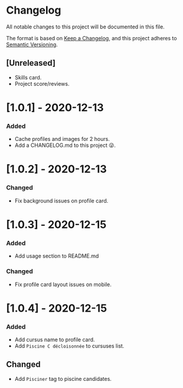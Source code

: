 # Changelog

All notable changes to this project will be documented in this file.

The format is based on [Keep a Changelog](https://keepachangelog.com/en/1.0.0/),
and this project adheres to [Semantic Versioning](https://semver.org/spec/v2.0.0.html).

## [Unreleased]

- Skills card.
- Project score/reviews.

# [1.0.1] - 2020-12-13

### Added

- Cache profiles and images for 2 hours.
- Add a CHANGELOG.md to this project 😜.

# [1.0.2] - 2020-12-13

### Changed

- Fix background issues on profile card.

# [1.0.3] - 2020-12-15

### Added

- Add usage section to README.md

### Changed

- Fix profile card layout issues on mobile.

# [1.0.4] - 2020-12-15

### Added

- Add cursus name to profile card.
- Add `Piscine C décloisonnée` to cursuses list.

## Changed

- Add `Pisciner` tag to piscine candidates.
